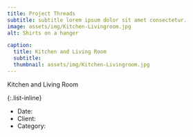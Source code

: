 ```yaml
---
title: Project Threads
subtitle: subtitle lorem ipsum dolor sit amet consectetur.
image: assets/img/Kitchen-Livingroom.jpg
alt: Shirts on a hanger

caption:
  title: Kitchen and Living Room
  subtitle: 
  thumbnail: assets/img/Kitchen-Livingroom.jpg
---
```

Kitchen and Living Room

{:.list-inline}
- Date: 
- Client: 
- Category: 

